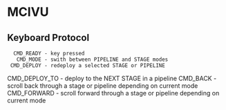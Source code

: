 MCIVU
=====

Keyboard Protocol
----------------------------------------
      CMD_READY - key pressed
       CMD_MODE - swith between PIPELINE and STAGE modes
     CMD_DEPLOY - redeploy a selected STAGE or PIPELINE
  CMD_DEPLOY_TO - deploy to the NEXT STAGE in a pipeline
       CMD_BACK - scroll back through a stage or pipeline depending on current mode
    CMD_FORWARD - scroll forward through a stage or pipeline depending on current mode
